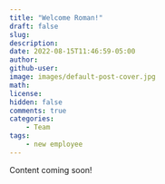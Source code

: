 ```yaml
---
title: "Welcome Roman!"
draft: false
slug:
description:
date: 2022-08-15T11:46:59-05:00
author:
github-user:
image: images/default-post-cover.jpg
math:
license:
hidden: false
comments: true
categories:
    - Team
tags:
    - new employee
---
```

Content coming soon!
